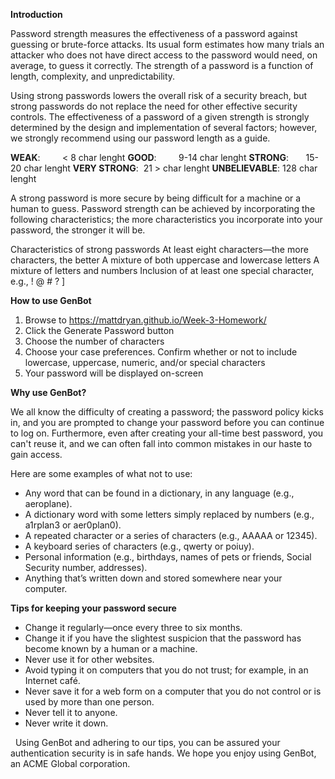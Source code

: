 **Introduction**

Password strength measures the effectiveness of a password against guessing or brute-force attacks. Its usual form estimates how many trials an attacker who does not have direct access to the password would need, on average, to guess it correctly. The strength of a password is a function of length, complexity, and unpredictability.

Using strong passwords lowers the overall risk of a security breach, but strong passwords do not replace the need for other effective security controls. The effectiveness of a password of a given strength is strongly determined by the design and implementation of several factors; however, we strongly recommend using our password length as a guide. 

**WEAK**:         < 8 char lenght
**GOOD**:         9-14 char lenght
**STRONG**:       15-20 char lenght
**VERY STRONG**:  21 > char lenght
**UNBELIEVABLE**: 128 char lenght 

A strong password is more secure by being difficult for a machine or a human to guess. Password strength can be achieved by incorporating the following characteristics; the more characteristics you incorporate into your password, the stronger it will be.

Characteristics of strong passwords
At least eight characters—the more characters, the better
A mixture of both uppercase and lowercase letters
A mixture of letters and numbers
Inclusion of at least one special character, e.g., ! @ # ? ]

**How to use GenBot**

1) Browse to https://mattdryan.github.io/Week-3-Homework/
2) Click the Generate Password button
3) Choose the number of characters
4) Choose your case preferences. Confirm whether or not to include lowercase, uppercase, numeric, and/or special characters
5) Your password will be displayed on-screen

**Why use GenBot?**

We all know the difficulty of creating a password; the password policy kicks in, and you are prompted to change your password before you can continue to log on. Furthermore, even after creating your all-time best password, you can't reuse it, and we can often fall into common mistakes in our haste to gain access.

Here are some examples of what not to use:

- Any word that can be found in a dictionary, in any language (e.g., aeroplane).
- A dictionary word with some letters simply replaced by numbers (e.g., a1rplan3 or aer0plan0).
- A repeated character or a series of characters (e.g., AAAAA or 12345).
- A keyboard series of characters (e.g., qwerty or poiuy).
- Personal information (e.g., birthdays, names of pets or friends, Social Security number, addresses).
- Anything that’s written down and stored somewhere near your computer.

**Tips for keeping your password secure**

- Change it regularly—once every three to six months.
- Change it if you have the slightest suspicion that the password has become known by a human or a machine.
- Never use it for other websites.
- Avoid typing it on computers that you do not trust; for example, in an Internet café.
- Never save it for a web form on a computer that you do not control or is used by more than one person.
- Never tell it to anyone.
- Never write it down.


 
Using GenBot and adhering to our tips, you can be assured your authentication security is in safe hands. We hope you enjoy using GenBot, an ACME Global corporation.
